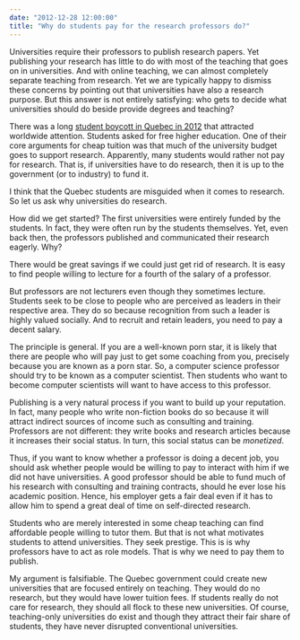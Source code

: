```yaml
---
date: "2012-12-28 12:00:00"
title: "Why do students pay for the research professors do?"
---
```




Universities require their professors to publish research papers. Yet publishing your research has little to do with most of the teaching that goes on in universities. And with online teaching, we can almost completely separate teaching from research. Yet we are typically happy to dismiss these concerns by pointing out that universities have also a research purpose. But this answer is not entirely satisfying: who gets to decide what universities should do beside provide degrees and teaching?

There was a long [student boycott in Quebec in 2012](https://en.wikipedia.org/wiki/2012_Quebec_student_protests) that attracted worldwide attention. Students asked for free higher education. One of their core arguments for cheap tuition was that much of the university budget goes to support research. Apparently, many students would rather not pay for research. That is, if universities have to do research, then it is up to the government (or to industry) to fund it.

I think that the Quebec students are misguided when it comes to research. So let us ask why universities do research.

How did we get started? The first universities were entirely funded by the students. In fact, they were often run by the students themselves. Yet, even back then, the professors published and communicated their research eagerly. Why?

There would be great savings if we could just get rid of research. It is easy to find people willing to lecture for a fourth of the salary of a professor. 

But professors are not lecturers even though they sometimes lecture. Students seek to be close to people who are perceived as leaders in their respective area. They do so because recognition from such a leader is highly valued socially. And to recruit and retain leaders, you need to pay a decent salary.

The principle is general. If you are a well-known porn star, it is likely that there are people who will pay just to get some coaching from you, precisely because you are known as a porn star. So, a computer science professor should try to be known as a computer scientist. Then students who want to become computer scientists will want to have access to this professor. 

Publishing is a very natural process if you want to build up your reputation. In fact, many people who write non-fiction books do so because it will attract indirect sources of income such as consulting and training. Professors are not different: they write books and research articles because it increases their social status. In turn, this social status can be <em>monetized</em>.

Thus, if you want to know whether a professor is doing a decent job, you should ask whether people would be willing to pay to interact with him if we did not have universities. A good professor should be able to fund much of his research with consulting and training contracts, should he ever lose his academic position. Hence, his employer gets a fair deal even if it has to allow him to spend a great deal of time on self-directed research.

Students who are merely interested in some cheap teaching can find affordable people willing to tutor them. But that is not what motivates students to attend universities. They seek prestige. This is is why professors have to act as role models. That is why we need to pay them to publish.

My argument is falsifiable. The Quebec government could create new universities that are focused entirely on teaching. They would do no research, but they would have lower tuition fees. If students really do not care for research, they should all flock to these new universities. Of course, teaching-only universities do exist and though they attract their fair share of students, they have never disrupted conventional universities.

